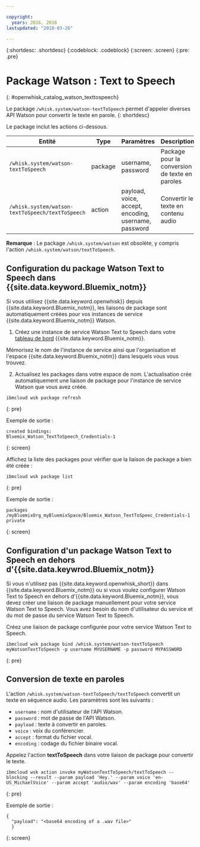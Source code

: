 ```yaml
---

copyright:
  years: 2016, 2018
lastupdated: "2018-03-26"

---
```


{:shortdesc: .shortdesc}
{:codeblock: .codeblock}
{:screen: .screen}
{:pre: .pre}

# Package Watson : Text to Speech
{: #openwhisk_catalog_watson_texttospeech}

Le package `/whisk.system/watson-textToSpeech` permet d'appeler diverses API Watson pour convertir le texte en parole.
{: shortdesc}

Le package inclut les actions ci-dessous.

| Entité | Type | Paramètres | Description |
| --- | --- | --- | --- |
| `/whisk.system/watson-textToSpeech` | package | username, password | Package pour la conversion de texte en paroles |
| `/whisk.system/watson-textToSpeech/textToSpeech` | action | payload, voice, accept, encoding, username, password | Convertir le texte en contenu audio |

**Remarque** : Le package `/whisk.system/watson` est obsolète, y compris l'action `/whisk.system/watson/textToSpeech`.

## Configuration du package Watson Text to Speech dans {{site.data.keyword.Bluemix_notm}}

Si vous utilisez {{site.data.keyword.openwhisk}} depuis {{site.data.keyword.Bluemix_notm}}, les liaisons de package sont automatiquement créées pour vos instances de service {{site.data.keyword.Bluemix_notm}} Watson.

1. Créez une instance de service Watson Text to Speech dans votre [tableau de bord](http://console.bluemix.net) {{site.data.keyword.Bluemix_notm}}.

  Mémorisez le nom de l'instance de service ainsi que l'organisation et l'espace {{site.data.keyword.Bluemix_notm}} dans lesquels vous vous trouvez.

2. Actualisez les packages dans votre espace de nom. L'actualisation crée automatiquement une liaison de package pour l'instance de service Watson que vous avez créée.
  ```
  ibmcloud wsk package refresh
  ```
  {: pre}

  Exemple de sortie :
  ```
  created bindings:
  Bluemix_Watson_TextToSpeech_Credentials-1
  ```
  {: screen}

  Affichez la liste des packages pour vérifier que la liaison de package a bien été créée :
  ```
  ibmcloud wsk package list
  ```
  {: pre}

  Exemple de sortie :
  ```
  packages
  /myBluemixOrg_myBluemixSpace/Bluemix_Watson_TextToSpeec_Credentials-1 private
  ```
  {: screen}

## Configuration d'un package Watson Text to Speech en dehors d'{{site.data.keywrod.Bluemix_notm}}

Si vous n'utilisez pas {{site.data.keyword.openwhisk_short}} dans {{site.data.keyword.Bluemix_notm}} ou si vous voulez configurer Watson Text to Speech en dehors d'{{site.data.keyword.Bluemix_notm}}, vous devez créer une liaison de package manuellement pour votre service Watson Text to Speech. Vous avez besoin du nom d'utilisateur du service et du mot de passe du service Watson Text to Speech.

Créez une liaison de package configurée pour votre service Watson Text to Speech.
```
ibmcloud wsk package bind /whisk.system/watson-textToSpeech myWatsonTextToSpeech -p username MYUSERNAME -p password MYPASSWORD
```
{: pre}

## Conversion de texte en paroles

L'action `/whisk.system/watson-textToSpeech/textToSpeech` convertit un texte en séquence audio. Les paramètres sont les suivants :

- `username` : nom d'utilisateur de l'API Watson.
- `password` : mot de passe de l'API Watson.
- `payload` : texte à convertir en paroles.
- `voice` : voix du conférencier.
- `accept` : format du fichier vocal.
- `encoding` : codage du fichier binaire vocal.

Appelez l'action **textToSpeech** dans votre liaison de package pour convertir le texte.
```
ibmcloud wsk action invoke myWatsonTextToSpeech/textToSpeech --blocking --result --param payload 'Hey.' --param voice 'en-US_MichaelVoice' --param accept 'audio/wav' --param encoding 'base64'
```
{: pre}

Exemple de sortie :
```
{
  "payload": "<base64 encoding of a .wav file>"
  }
```
{: screen}
